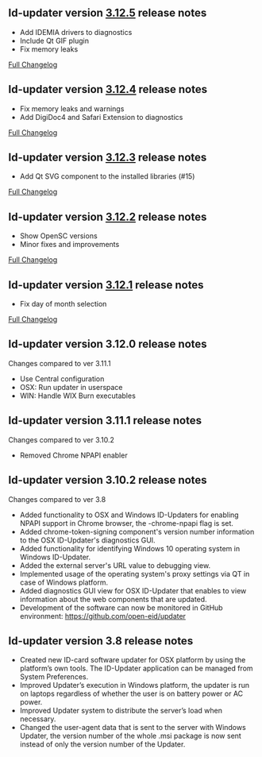 Id-updater version [3.12.5](https://github.com/open-eid/updater/releases/tag/v3.12.5) release notes
--------------------------------------
- Add IDEMIA drivers to diagnostics
- Include Qt GIF plugin
- Fix memory leaks

[Full Changelog](https://github.com/open-eid/updater/compare/v3.12.4...v3.12.5)

Id-updater version [3.12.4](https://github.com/open-eid/updater/releases/tag/v3.12.4) release notes
--------------------------------------
- Fix memory leaks and warnings
- Add DigiDoc4 and Safari Extension to diagnostics

[Full Changelog](https://github.com/open-eid/updater/compare/v3.12.3...v3.12.4)

Id-updater version [3.12.3](https://github.com/open-eid/updater/releases/tag/v3.12.3) release notes
--------------------------------------
- Add Qt SVG component to the installed libraries (#15)

[Full Changelog](https://github.com/open-eid/updater/compare/v3.12.2...v3.12.3)

Id-updater version [3.12.2](https://github.com/open-eid/updater/releases/tag/v3.12.2) release notes
--------------------------------------
- Show OpenSC versions
- Minor fixes and improvements

[Full Changelog](https://github.com/open-eid/updater/compare/v3.12.1...v3.12.2)

Id-updater version [3.12.1](https://github.com/open-eid/updater/releases/tag/v3.12.1) release notes
--------------------------------------
- Fix day of month selection

[Full Changelog](https://github.com/open-eid/updater/compare/v3.12.0...v3.12.1)


Id-updater version 3.12.0 release notes
--------------------------------------
Changes compared to ver 3.11.1

- Use Central configuration
- OSX: Run updater in userspace
- WIN: Handle WIX Burn executables


Id-updater version 3.11.1 release notes
--------------------------------------
Changes compared to ver 3.10.2

- Removed Chrome NPAPI enabler


Id-updater version 3.10.2 release notes
--------------------------------------
Changes compared to ver 3.8

- Added functionality to OSX and Windows ID-Updaters for enabling NPAPI support in Chrome browser, the -chrome-npapi flag is set.
- Added chrome-token-signing component's version number information to the OSX ID-Updater's diagnostics GUI.
- Added functionality for identifying Windows 10 operating system in Windows ID-Updater.
- Added the external server's URL value to debugging view.
- Implemented usage of the operating system's proxy settings via QT in case of Windows platform.
- Added diagnostics GUI view for OSX ID-Updater that enables to view information about the web components that are updated.
- Development of the software can now be monitored in GitHub environment: https://github.com/open-eid/updater


Id-updater version 3.8 release notes
--------------------------------------

- Created new ID-card software updater for OSX platform by using the platform’s own tools. The ID-Updater application can be managed from System Preferences.
- Improved Updater’s execution in Windows platform, the updater is run on laptops regardless of whether the user is on battery power or AC power. 
- Improved Updater system to distribute the server’s load when necessary. 
- Changed the user-agent data that is sent to the server with Windows Updater, the version number of the whole .msi package is now sent instead of only the version number of the Updater.
